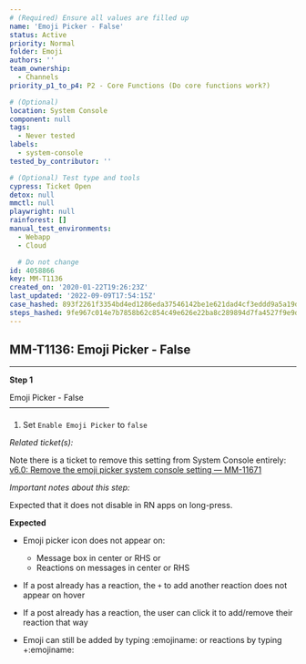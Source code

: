 ```yaml
---
# (Required) Ensure all values are filled up
name: 'Emoji Picker - False'
status: Active
priority: Normal
folder: Emoji
authors: ''
team_ownership:
  - Channels
priority_p1_to_p4: P2 - Core Functions (Do core functions work?)

# (Optional)
location: System Console
component: null
tags:
  - Never tested
labels:
  - system-console
tested_by_contributor: ''

# (Optional) Test type and tools
cypress: Ticket Open
detox: null
mmctl: null
playwright: null
rainforest: []
manual_test_environments:
  - Webapp
  - Cloud

  # Do not change
id: 4058866
key: MM-T1136
created_on: '2020-01-22T19:26:23Z'
last_updated: '2022-09-09T17:54:15Z'
case_hashed: 893f2261f3354bd4ed1286eda37546142be1e621dad4cf3eddd9a5a19d174f7fe1b69b9a4df13c6ae98bc444a53dbd73
steps_hashed: 9fe967c014e7b7858b62c854c49e626e22ba8c289894d7fa4527f9e9de0edb3d8b0ccffda1a405c6359431189f04ffd8
---
```


<!-- (Auto-generated) Based on frontmatter's "key" and "name" -->

## MM-T1136: Emoji Picker - False

---

**Step 1**

Emoji Picker - False\
–––––––––––––––––––––––––

1. Set `Enable Emoji Picker` to `false`

_Related ticket(s):_

Note there is a ticket to remove this setting from System Console entirely: [v6.0: Remove the emoji picker system console setting — MM-11671](https://mattermost.atlassian.net/browse/MM-11671)

_Important notes about this step:_

Expected that it does not disable in RN apps on long-press.

**Expected**

- Emoji picker icon does not appear on:

  - Message box in center or RHS or
  - Reactions on messages in center or RHS

- If a post already has a reaction, the `+` to add another reaction does not appear on hover

- If a post already has a reaction, the user can click it to add/remove their reaction that way

- Emoji can still be added by typing :emojiname: or reactions by typing +:emojiname:

